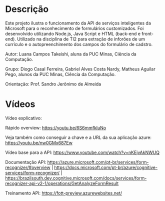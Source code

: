 # Descrição
Este projeto ilustra o funcionamento da API de serviços inteligentes da Microsoft para o reconhecimento de formulários customizados. Foi desenvolvido utilizando Node.js, Java Script e HTML (back-end e front-end). Utilizado na disciplina de TI2 para extração de inforões de um currículo e o autopreenchimento dos campos do formulário de cadstro.

Autor: Luana Campos Takeishi, aluna da PUC Minas, Ciência da Computação.

Grupo: Diogo Casal Ferreira, Gabriel Alves Costa Nardy, Matheus Aguilar Pego, alunos da PUC Minas, Ciência da Computação.

Orientação: Prof. Sandro Jerônimo de Almeida


# Vídeos
Vídeo explicativo: 

Rápido overview: https://youtu.be/6S6mmfkluNo 

Veja também como conseguir a chave e a URL da sua aplicação azure: https://youtu.be/nw0GMx687Ew



Vídeo base para a API: https://www.youtube.com/watch?v=nKEjvAkNWUQ

Documentação API: https://azure.microsoft.com/pt-br/services/form-recognizer/#overview |
https://docs.microsoft.com/pt-br/azure/cognitive-services/form-recognizer/ |
https://brazilsouth.dev.cognitive.microsoft.com/docs/services/form-recognizer-api-v2-1/operations/GetAnalyzeFormResult

Treinamento API: https://fott-preview.azurewebsites.net/
